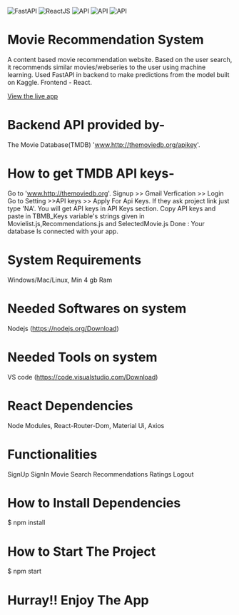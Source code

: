 ![FastAPI](https://img.shields.io/badge/Backend-FastAPI-green)
![ReactJS](https://img.shields.io/badge/Frontend-ReactJS-blue)
![API](https://img.shields.io/badge/API-Kaggle-lightblue)
![API](https://img.shields.io/badge/API-TMDB-darkgreen)
![API](https://img.shields.io/badge/Dataset-IMDB-lightyellow)

# Movie Recommendation System

A content based movie recommendation website. Based on the user search, it recommends similar movies/webseries to the user using machine learning. Used FastAPI in backend to make predictions from the model built on Kaggle. Frontend - React.

[View the live app](https://curious-unicorn-e76936.netlify.app)

# Backend API provided by-

The Movie Database(TMDB) 'www.http://themoviedb.org/apikey'.

# How to get TMDB API keys-

Go to 'www.http://themoviedb.org'.
Signup >> Gmail Verfication >> Login
Go to Setting >>API keys >> Apply For Api Keys.
If they ask project link just type 'NA'.
You will get API keys in API Keys section.
 Copy API keys and paste in TBMB_Keys variable's strings given in 
 Movielist.js,Recommendations.js and SelectedMovie.js
 Done : Your database Is connected with your app.

# System Requirements

Windows/Mac/Linux,
Min 4 gb Ram

# Needed Softwares on system

Nodejs (https://nodejs.org/Download)

# Needed Tools on system

 VS code (https://code.visualstudio.com/Download)

# React Dependencies

Node Modules,
React-Router-Dom,
Material Ui,
Axios

# Functionalities

SignUp
SignIn
Movie Search
Recommendations
Ratings
Logout

# How to Install Dependencies

$ npm install

# How to Start The Project

$ npm start
 
# Hurray!! Enjoy The App #




